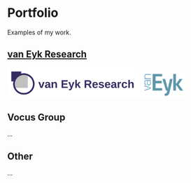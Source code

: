 Portfolio
=========

Examples of my work.



## [van Eyk Research](<van Eyk Research/readme.md>)


<img src="van Eyk Research/graphics/vanEykResearch.svg" alt="van Eyk Logo" width="60%"/>
<img src="van Eyk Research/graphics/vanEykLogoNew.svg" alt="van Eyk Logo" width="20%"/>




## Vocus Group

...



## Other
...

